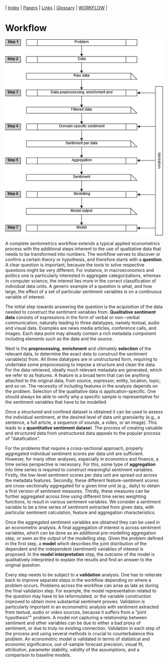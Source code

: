 
| [Index](index.md) | [Papers](papers.md) | [Links](links.md) | [Glossary](glossary.md) | [WORKFLOW](workflow.md) |

# Workflow

![workflow](workflow.png)

A complete sentometrics workflow extends a typical applied econometrics process with the additional steps inherent to the use of qualitative data that needs to be transformed into numbers. The workflow serves to discover or confirm a certain theory or hypothesis, and therefore starts with a **question**. A clear question is important, because the tools to solve respective questions might be very different. For instance, in macroeconomics and politics one is particularly interested in aggregate categorizations, whereas in computer science, the interest lies more in the correct classification of individual data units. A generic example of a question is what, and how large, the effect of a set of particular sentiment variables is on a continuous variable of interest.

The initial step towards answering the question is the acquisition of the data needed to construct the sentiment variables from. **Qualitative sentiment data** consists of expressions in the form of verbal or non--verbal communication, naturally leading to three datatypes, namely textual, audio and visual data. Examples are news media articles, conference calls, and images. Each data point may already contain a rich metadata component including elements such as the date and the source.

Next is the **preprocessing**, **enrichment** and ultimately **selection** of the relevant data, to determine the exact data to construct the sentiment variable(s) from. All three datatypes are in unstructured form, requiring to undertake some preprocessing to impose a structure and clean the data. For the data retrieved, ideally much relevant metadata are generated, which we refer to as features. A feature is a broad term that can be anything attached to the original data, from source, expressor, entity, location, topic, and so on. The necessity of including features in the analysis depends on the problem. Selection of the qualitative data is application-specific. One should always be able to verify why a specific sample is representative for the sentiment variables that have to be modelled.

Once a structured and confined dataset is obtained it can be used to assess the individual sentiment, at the desired level of data unit granularity (e.g., a sentence, a full article, a sequence of sounds, a video, or an image). This leads to a **quantitative sentiment datase**t. The process of creating valuable and structured data from unstructured data appeals to the popular process of "datafication".

For the problems that require a cross-sectional approach, properly aggregated individual sentiment scores per data unit are sufficient. However, for many other analyses, especially in economics and finance, a time series perspective is necessary. For this, some type of **aggregation** into time series is required to construct meaningful sentiment variables. Firstly, the low-level sentiment scores per data unit are spread out across the metadata features. Secondly, these different feature-sentiment scores are cross-sectionally aggregated for a given time unit (e.g., daily) to obtain a first version of sentiment measures. Thirdly, these measures can be further aggregated across time using different time series weighting functions, to result in various sentiment variables. We consider a sentiment variable to be a time series of sentiment extracted from given data, with particular sentiment calculation, feature and aggregation characteristics.

Once the aggregated sentiment variables are obtained they can be used in an econometric analysis. A final aggregation of interest is across sentiment variables, which can be done as an additional pre-modelling aggregation step, or seen as the output of the modelling step. Given the problem defined in the first step, a **model** which describes the joint distribution of the dependent and the independent (sentiment) variables of interest is proposed. In the **model interpretation** step, the outcome of the model is qualitatively interpreted to explain the results and find an answer to the original question.

Every step needs to be subject to a **validation** analysis. One has to reiterate back to improve separate steps in the workflow depending on where a problem occurs. Problems across the workflow can arise as late as during the final validation step. For example, the model representation related to the question may have to be reformulated, or the variable construction improved to obtain more substantial sentiment proxies. Validation is particularly important in an econometric analysis with sentiment extracted from textual, audio or video sources, because it suffers from a "joint hypothesis"" problem. A model not capturing a relationship between sentiment and other variables can be due to either a bad proxy of sentiment, or due to truly no existing connection. Validation in each step of the process and using several methods is crucial to counterbalance this problem. An econometric model is validated in terms of statistical and economic significance, out-of-sample forecast precision, visual fit, attribution, parameter stability, validity of the assumptions, and a comparison to baseline models.

